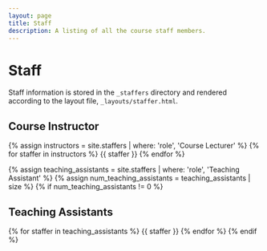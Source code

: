```yaml
---
layout: page
title: Staff
description: A listing of all the course staff members.
---
```


# Staff

Staff information is stored in the `_staffers` directory and rendered according to the layout file, `_layouts/staffer.html`.


## Course Instructor

{% assign instructors = site.staffers | where: 'role', 'Course Lecturer' %}
{% for staffer in instructors %}
{{ staffer }}
{% endfor %}

{% assign teaching_assistants = site.staffers | where: 'role', 'Teaching Assistant' %}
{% assign num_teaching_assistants = teaching_assistants | size %}
{% if num_teaching_assistants != 0 %}
## Teaching Assistants

{% for staffer in teaching_assistants %}
{{ staffer }}
{% endfor %}
{% endif %}
